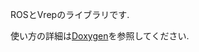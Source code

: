 ROSとVrepのライブラリです.

使い方の詳細は[Doxygen](https://github.com/kurenaif/ROSVrepLib/blob/master/html/index.html "Doxygen")を参照してください.
